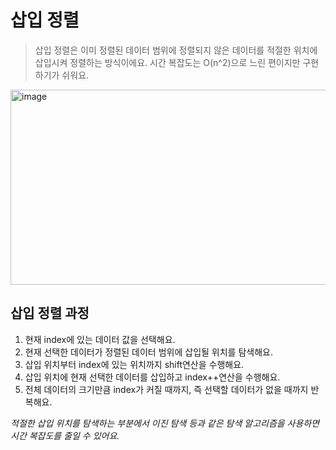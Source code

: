 삽입 정렬
===========
> 삽입 정렬은 이미 정렬된 데이터 범위에 정렬되지 않은 데이터를 적절한 위치에 삽입시켜 정렬하는 방식이에요.
> 시간 복잡도는 O(n^2)으로 느린 편이지만 구현하기가 쉬워요.

<img width="551" height="312" alt="image" src="https://github.com/user-attachments/assets/aee43985-553c-4113-8649-d945ad134af2" />

삽입 정렬 과정
------------
1. 현재 index에 있는 데이터 값을 선택해요.
2. 현재 선택한 데이터가 정렬된 데이터 범위에 삽입될 위치를 탐색해요.
3. 삽입 위치부터 index에 있는 위치까지 shift연산을 수행해요.
4. 삽입 위치에 현재 선택한 데이터를 삽입하고 index++연산을 수행해요.
5. 전체 데이터의 크기만큼 index가 커질 때까지, 즉 선택할 데이터가 없을 때까지 반복해요.

*적절한 삽입 위치를 탐색하는 부분에서 이진 탐색 등과 같은 탐색 알고리즘을 사용하면 시간 복잡도를 줄일 수 있어요.*
